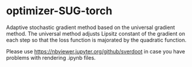 # optimizer-SUG-torch
Adaptive stochastic gradient method based on the universal gradient method. 
The universal method adjusts Lipsitz constant of the gradient on each step so that the loss function is majorated by the quadratic function. 

Please use https://nbviewer.jupyter.org/github/sverdoot in case you have problems with rendering .ipynb files. 

